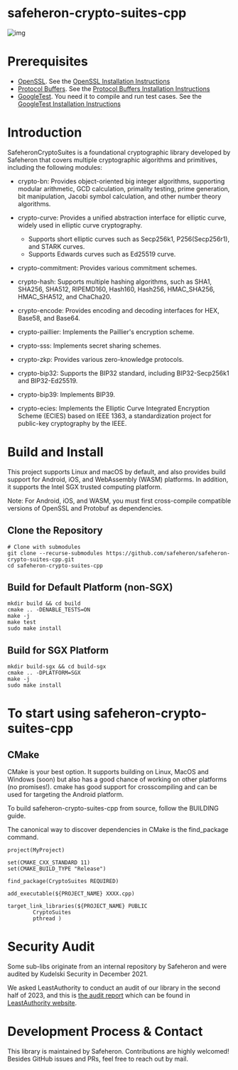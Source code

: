 # safeheron-crypto-suites-cpp

![img](doc/logo.png)

# Prerequisites

- [OpenSSL](https://github.com/openssl/openssl#documentation). See the [OpenSSL Installation Instructions](./doc/OpenSSL-Installation.md)
- [Protocol Buffers](https://github.com/protocolbuffers/protobuf.git). See the [Protocol Buffers Installation Instructions](./doc/Protocol-Buffers-Installation.md)
- [GoogleTest](https://github.com/google/googletest). You need it to compile and run test cases. See the [GoogleTest Installation Instructions](./doc/GoogleTest-Installation.md)

# Introduction


SafeheronCryptoSuites is a foundational cryptographic library developed by Safeheron that covers multiple cryptographic algorithms and primitives, including the following modules:

- crypto-bn: Provides object-oriented big integer algorithms, supporting modular arithmetic, GCD calculation, primality testing, prime generation, bit manipulation, Jacobi symbol calculation, and other number theory algorithms.
- crypto-curve: Provides a unified abstraction interface for elliptic curve, widely used in elliptic curve cryptography.
  - Supports short elliptic curves such as Secp256k1, P256(Secp256r1), and STARK curves.
  - Supports Edwards curves such as Ed25519 curve.
   
- crypto-commitment: Provides various commitment schemes.
- crypto-hash: Supports multiple hashing algorithms, such as SHA1, SHA256, SHA512, RIPEMD160, Hash160, Hash256, HMAC_SHA256, HMAC_SHA512, and ChaCha20.
- crypto-encode: Provides encoding and decoding interfaces for HEX, Base58, and Base64.
- crypto-paillier: Implements the Paillier's encryption scheme.
- crypto-sss: Implements secret sharing schemes.
- crypto-zkp: Provides various zero-knowledge protocols.
- crypto-bip32: Supports the BIP32 standard, including BIP32-Secp256k1 and BIP32-Ed25519.
- crypto-bip39: Implements BIP39.
- crypto-ecies: Implements the Elliptic Curve Integrated Encryption Scheme (ECIES) based on IEEE 1363, a standardization project for public-key cryptography by the IEEE.

# Build and Install

This project supports Linux and macOS by default, and also provides build support for Android, iOS, and WebAssembly (WASM) platforms. 
In addition, it supports the Intel SGX trusted computing platform.

Note: For Android, iOS, and WASM, you must first cross-compile compatible versions of OpenSSL and Protobuf as dependencies.

## Clone the Repository

```shell
# Clone with submodules
git clone --recurse-submodules https://github.com/safeheron/safeheron-crypto-suites-cpp.git
cd safeheron-crypto-suites-cpp
```

## Build for Default Platform (non-SGX)
```shell
mkdir build && cd build
cmake .. -DENABLE_TESTS=ON
make -j
make test
sudo make install
```

## Build for SGX Platform
```shell
mkdir build-sgx && cd build-sgx
cmake .. -DPLATFORM=SGX
make -j
sudo make install
```

# To start using safeheron-crypto-suites-cpp

## CMake

CMake is your best option. It supports building on Linux, MacOS and Windows (soon) but also has a good chance of working on other platforms (no promises!). cmake has good support for crosscompiling and can be used for targeting the Android platform.

To build safeheron-crypto-suites-cpp from source, follow the BUILDING guide.

The canonical way to discover dependencies in CMake is the find_package command.

```shell
project(MyProject)

set(CMAKE_CXX_STANDARD 11)
set(CMAKE_BUILD_TYPE "Release")

find_package(CryptoSuites REQUIRED)

add_executable(${PROJECT_NAME} XXXX.cpp)

target_link_libraries(${PROJECT_NAME} PUBLIC
        CryptoSuites
        pthread )
```

# Security Audit
Some sub-libs originate from an internal repository by Safeheron and were audited by Kudelski Security in December 2021.

We asked LeastAuthority to conduct an audit of our library in the second half of 2023, and this is [the audit report](doc/Safeheron_Crypto_Suites__Multiparty_ECDSA_Updated_Final_Audit_Report_Least_Authority.pdf) which can be found in [LeastAuthority website](https://leastauthority.com/wp-content/uploads/2024/02/Safeheron_Crypto_Suites__Multiparty_ECDSA_Updated_Final_Audit_Report_Least_Authority.pdf).

# Development Process & Contact
This library is maintained by Safeheron. Contributions are highly welcomed! Besides GitHub issues and PRs, feel free to reach out by mail.


